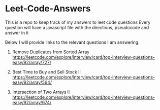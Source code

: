 # Leet-Code-Answers
This is a repo to keep track of my answers to leet code questions
Every question will have a javascript file with the directions, pseudocode and answer in it

Below I will provide links to the relevant questions I am answering

1. Remove Duplicates from Sorted Array
  https://leetcode.com/explore/interview/card/top-interview-questions-easy/92/array/727/

2.  Best Time to Buy and Sell Stock II
https://leetcode.com/explore/interview/card/top-interview-questions-easy/92/array/564/


3. Intersection of Two Arrays II
https://leetcode.com/explore/interview/card/top-interview-questions-easy/92/array/674/


